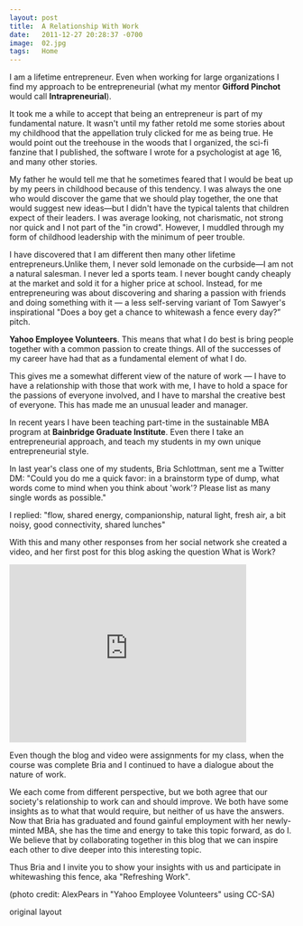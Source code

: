 ```yaml
---
layout: post
title:  A Relationship With Work
date:   2011-12-27 20:28:37 -0700
image:  02.jpg
tags:   Home
---
```


I am a lifetime entrepreneur. Even when working for large organizations I find my approach to be entrepreneurial (what my mentor **Gifford Pinchot** would call **Intrapreneurial**).

It took me a while to accept that being an entrepreneur is part of my fundamental nature. It wasn't until my father retold me some stories about my childhood that the appellation truly clicked for me as being true. He would point out the treehouse in the woods that I organized, the sci-fi fanzine that I published, the software I wrote for a psychologist at age 16, and many other stories.

My father he would tell me that he sometimes feared that I would be beat up by my peers in childhood because of this tendency. I was always the one who would discover the game that we should play together, the one that would suggest new ideas—but I didn't have the typical talents that children expect of their leaders. I was average looking, not charismatic, not strong nor quick and I not part of the "in crowd". However, I muddled through my form of childhood leadership with the minimum of peer trouble.

I have discovered that I am different then many other lifetime entrepreneurs.Unlike them, I never sold lemonade on the curbside—I am not a natural salesman. I never led a sports team. I never bought candy cheaply at the market and sold it for a higher price at school. Instead, for me entrepreneuring was about discovering and sharing a passion with friends and doing something with it — a less self-serving variant of Tom Sawyer's inspirational "Does a boy get a chance to whitewash a fence every day?” pitch.

**Yahoo Employee Volunteers**. This means that what I do best is bring people together with a common passion to create things. All of the successes of my career have had that as a fundamental element of what I do.

 

This gives me a somewhat different view of the nature of work — I have to have a relationship with those that work with me, I have to hold a space for the passions of everyone involved, and I have to marshal the creative best of everyone. This has made me an unusual leader and manager.

In recent years I have been teaching part-time in the sustainable MBA program at **Bainbridge Graduate Institute**. Even there I take an entrepreneurial approach, and teach my students in my own unique entrepreneurial style.

In last year's class one of my students, Bria Schlottman, sent me a Twitter DM: "Could you do me a quick favor: in a brainstorm type of dump, what words come to mind when you think about 'work'? Please list as many single words as possible."

I replied: "flow, shared energy, companionship, natural light, fresh air, a bit noisy, good connectivity, shared lunches"

With this and many other responses from her social network she created a video, and her first post for this blog asking the question What is Work?

<iframe frameborder="0" height="315" src="http://www.youtube.com/embed/-8cnEs5Hk-Q" width="420"></iframe>

Even though the blog and video were assignments for my class, when the course was complete Bria and I continued to have a dialogue about the nature of work.

We each come from different perspective, but we both agree that our society's relationship to work can and should improve. We both have some insights as to what that would require, but neither of us have the answers. Now that Bria has graduated and found gainful employment with her newly-minted MBA, she has the time and energy to take this topic forward, as do I. We believe that by collaborating together in this blog that we can inspire each other to dive deeper into this interesting topic.

Thus Bria and I invite you to show your insights with us and participate in whitewashing this fence, aka "Refreshing Work".

(photo credit: AlexPears in "Yahoo Employee Volunteers" using CC-SA)

original layout